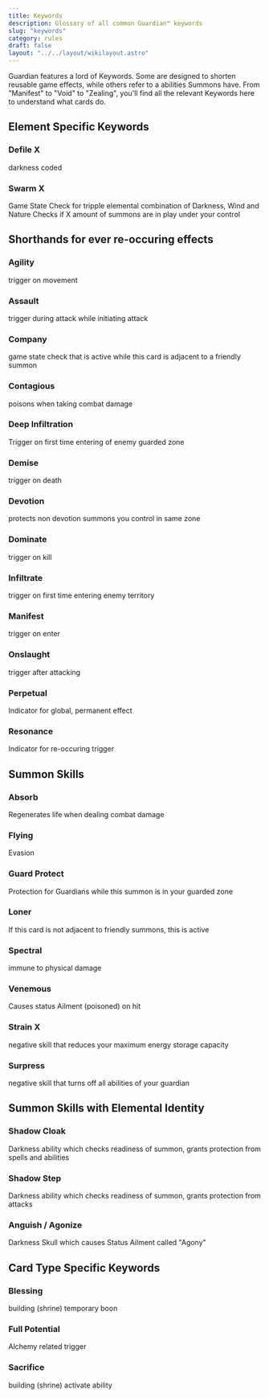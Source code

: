 ```yaml
---
title: Keywords
description: Glossary of all common Guardian™ keywords
slug: "keywords"
category: rules
draft: false
layout: "../../layout/wikilayout.astro"
---
```


Guardian features a lord of Keywords. Some are designed to shorten reusable game effects, while others refer to a abilities Summons have. From "Manifest" to "Void" to "Zealing", you'll find all the relevant Keywords here to understand what cards do.

## Element Specific Keywords

### Defile X

darkness coded

### Swarm X

Game State Check for tripple elemental combination of Darkness, Wind and Nature
Checks if X amount of summons are in play under your control

## Shorthands for ever re-occuring effects

### Agility

trigger on movement

### Assault

trigger during attack while initiating attack

### Company

game state check that is active while this card is adjacent to a friendly summon

### Contagious

poisons when taking combat damage

### Deep Infiltration

Trigger on first time entering of enemy guarded zone

### Demise

trigger on death

### Devotion

protects non devotion summons you control in same zone

### Dominate

trigger on kill

### Infiltrate

trigger on first time entering enemy territory

### Manifest

trigger on enter

### Onslaught

trigger after attacking

### Perpetual

Indicator for global, permanent effect

### Resonance

Indicator for re-occuring trigger

## Summon Skills

### Absorb

Regenerates life when dealing combat damage

### Flying

Evasion

### Guard Protect

Protection for Guardians while this summon is in your guarded zone

### Loner

If this card is not adjacent to friendly summons, this is active

### Spectral

immune to physical damage

### Venemous

Causes status Ailment (poisoned) on hit

### Strain X

negative skill that reduces your maximum energy storage capacity

### Surpress

negative skill that turns off all abilities of your guardian

## Summon Skills with Elemental Identity

### Shadow Cloak

Darkness ability which checks readiness of summon, grants protection from spells and abilities

### Shadow Step

Darkness ability which checks readiness of summon, grants protection from attacks

### Anguish / Agonize

Darkness Skull which causes Status Ailment called "Agony"

## Card Type Specific Keywords

### Blessing

building (shrine) temporary boon

### Full Potential

Alchemy related trigger

### Sacrifice

building (shrine) activate ability
